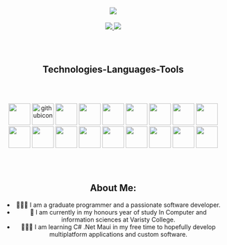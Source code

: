 
 
<h1 align="center">
    <a href = "https:/git.io/typing-svg">
      <img src = "https://readme-typing-svg.herokuapp.com/?font=Righteous&size=35&center=true&vCenter=true&width=500&height=70&duration=4000&lines=Hi+There!+👋;+I'm+Daniel+Antonie!;"/>
    </a>
</h1>

<div align="center">
  <a href="mailto:danielantonie03@gmail.com">
    <img src="https://img.shields.io/badge/Gmail-333333?style=for-the-badge&logo=gmail&logoColor=white" />
  </a>
  <a href="https://www.linkedin.com/in/daniel-antonie-547267248" target="_blank">
    <img src="https://img.shields.io/badge/LinkedIn-0077B5?style=for-the-badge&logo=linkedin&logoColor=white" />
  </a>
</div>  

<br> <br> 

<div align="center">
 <h2>Technologies-Languages-Tools</h2>
</div>  

<br> <br> 
        
      
<div align="center">

<img src="https://cdn.jsdelivr.net/gh/devicons/devicon@latest/icons/git/git-original.svg" width="50" height="50" /> <img src="https://github.com/user-attachments/assets/2265a2b9-0bef-4f76-9483-3af5e5713153" width="50" height="50" alt="githubicon"> <img src="https://cdn.jsdelivr.net/gh/devicons/devicon@latest/icons/csharp/csharp-original.svg" width="50" height="50" /> <img src="https://cdn.jsdelivr.net/gh/devicons/devicon@latest/icons/visualstudio/visualstudio-original.svg" width="50" height="50"/> <img src="https://cdn.jsdelivr.net/gh/devicons/devicon@latest/icons/dotnetcore/dotnetcore-original.svg" width="50" height="50" /> <img src="https://cdn.jsdelivr.net/gh/devicons/devicon@latest/icons/azuresqldatabase/azuresqldatabase-original.svg" width="50" height="50"/> <img src="https://cdn.jsdelivr.net/gh/devicons/devicon@latest/icons/sqldeveloper/sqldeveloper-original.svg" width="50" height="50" /> <img src="https://cdn.jsdelivr.net/gh/devicons/devicon@latest/icons/java/java-original-wordmark.svg" width="50" height="50"/> <img src="https://cdn.jsdelivr.net/gh/devicons/devicon@latest/icons/javascript/javascript-original.svg" width="50" height="50" /> <img src="https://cdn.jsdelivr.net/gh/devicons/devicon@latest/icons/nodejs/nodejs-original-wordmark.svg" width="50" height="50" /> <img src="https://cdn.jsdelivr.net/gh/devicons/devicon@latest/icons/react/react-original.svg" width="50" height="50" /> <img src="https://cdn.jsdelivr.net/gh/devicons/devicon@latest/icons/vscode/vscode-original.svg" width="50" height="50"/> <img src="https://cdn.jsdelivr.net/gh/devicons/devicon@latest/icons/mongodb/mongodb-original.svg" width="50" height="50"/> <img src="https://cdn.jsdelivr.net/gh/devicons/devicon@latest/icons/postman/postman-original.svg" width="50" height="50"/> <img src="https://cdn.jsdelivr.net/gh/devicons/devicon@latest/icons/kotlin/kotlin-original.svg" width="50" height="50"/> <img src="https://cdn.jsdelivr.net/gh/devicons/devicon@latest/icons/androidstudio/androidstudio-original.svg" width="50" height="50"/> <img src="https://cdn.jsdelivr.net/gh/devicons/devicon@latest/icons/firebase/firebase-original-wordmark.svg" width="50" height="50"/> <img src="https://cdn.jsdelivr.net/gh/devicons/devicon@latest/icons/figma/figma-original.svg" width="50" height="50" />
</div>

<br> <br> 
  
<div align="center">
  <h2>About Me:</h2>
  <ul>
    <li> 👨🏻‍🎓 I am a graduate programmer and a passionate software developer.</li>
    <li> 📑 I am currently in my honours year of study In Computer and information sciences at Varisty College.</li>
    <li> 👨🏻‍💻 I am learning C# .Net Maui in my free time to hopefully develop multiplatform applications and custom software. </li>
  </ul>
</div>

